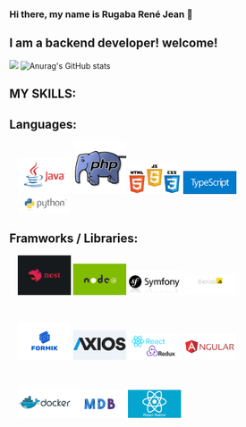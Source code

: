 ### Hi there, my name is Rugaba René Jean 👋

## I am a backend developer! welcome!
![](https://github-profile-summary-cards.vercel.app/api/cards/profile-details?username=ReneRugaba&theme=monokai)
![Anurag's GitHub stats](https://github-readme-stats.vercel.app/api?username=ReneRugaba&theme=calm&show_icons=true)



## MY SKILLS:

## Languages:
<div  style="margin: 15px" width="100%">
<img  width="20%" src="https://github.com/ReneRugaba/ReneRugaba/blob/main/img/java-logo.jpg"/>
 <img  width="20%" src="https://github.com/ReneRugaba/ReneRugaba/blob/main/img/astuces-php1.jpg"/>
<img  width="20%" src="https://github.com/ReneRugaba/ReneRugaba/blob/main/img/html-css-js.jpg"/>
<img  width="20%" src="https://github.com/ReneRugaba/ReneRugaba/blob/main/img/typescript.png"/>
<img  width="20%" src="https://github.com/ReneRugaba/ReneRugaba/blob/main/img/PY.png"/>
</div>

## Framworks / Libraries:

<div  style="margin: 15px" width="100%">
<img width="20%"  width="100px" src="https://github.com/ReneRugaba/ReneRugaba/blob/main/img/nest.png"/>
<img width="20%"  width="130px" src="https://github.com/ReneRugaba/ReneRugaba/blob/main/img/0%20T6tdupZFishq1o5t.png"/>
<img width="20%"  src="https://github.com/ReneRugaba/ReneRugaba/blob/main/img/SYMF.jpg"/>
<img width="20%"  width="130px" src="https://github.com/ReneRugaba/ReneRugaba/blob/main/img/express.png"/>

</div>
<br>
<div style="margin: 15px" width="100%">
<img  width="20%" src="https://github.com/ReneRugaba/ReneRugaba/blob/main/img/Formik-1.png"/>
<img  width="20%" src="https://github.com/ReneRugaba/ReneRugaba/blob/main/img/axios1.png"/>
<img  width="20%" src="https://github.com/ReneRugaba/ReneRugaba/blob/main/img/REACT.png"/>
<img  width="20%" src="https://github.com/ReneRugaba/ReneRugaba/blob/main/img/ANGULAR.png"/>

</div>
<br>
<div  style="margin: 15px" width="100%">

<img  width="20%" src="https://github.com/ReneRugaba/ReneRugaba/blob/main/img/Logo-Docker.jpg"/>
<img  width="20%" src="https://github.com/ReneRugaba/ReneRugaba/blob/main/img/MDB.jpg"/>
<img  width="20%" src="https://github.com/ReneRugaba/ReneRugaba/blob/main/img/react-native-workshop (1).jpg"/>
</div>

